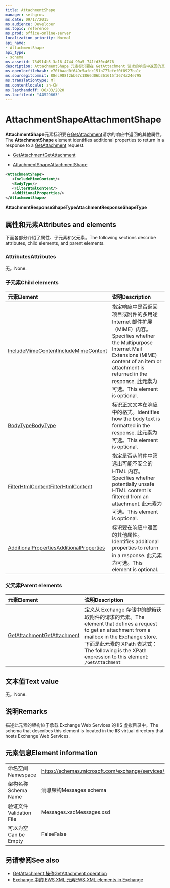 ```yaml
---
title: AttachmentShape
manager: sethgros
ms.date: 09/17/2015
ms.audience: Developer
ms.topic: reference
ms.prod: office-online-server
localization_priority: Normal
api_name:
- AttachmentShape
api_type:
- schema
ms.assetid: 734914b5-3a16-4744-90a5-741fd30c4676
description: AttachmentShape 元素标识要在 GetAttachment 请求的响应中返回的其他属性。
ms.openlocfilehash: e70fbaad0f649c5afdc151b777efef0f8927ba1c
ms.sourcegitcommit: 88ec988f2bb67c1866d06b361615f3674a24e795
ms.translationtype: MT
ms.contentlocale: zh-CN
ms.lasthandoff: 06/03/2020
ms.locfileid: "44529663"
---
```

# <a name="attachmentshape"></a><span data-ttu-id="a8c1d-103">AttachmentShape</span><span class="sxs-lookup"><span data-stu-id="a8c1d-103">AttachmentShape</span></span>

<span data-ttu-id="a8c1d-104">**AttachmentShape**元素标识要在[GetAttachment](getattachment.md)请求的响应中返回的其他属性。</span><span class="sxs-lookup"><span data-stu-id="a8c1d-104">The **AttachmentShape** element identifies additional properties to return in a response to a [GetAttachment](getattachment.md) request.</span></span> 
  
- [<span data-ttu-id="a8c1d-105">GetAttachment</span><span class="sxs-lookup"><span data-stu-id="a8c1d-105">GetAttachment</span></span>](getattachment.md)
  
- [<span data-ttu-id="a8c1d-106">AttachmentShape</span><span class="sxs-lookup"><span data-stu-id="a8c1d-106">AttachmentShape</span></span>](attachmentshape.md)
  
```xml
<AttachmentShape>
   <IncludeMimeContent/>
   <BodyType/>
   <FilterHtmlContent/>
   <AdditionalProperties/>
</AttachmentShape>
```

 <span data-ttu-id="a8c1d-107">**AttachmentResponseShapeType**</span><span class="sxs-lookup"><span data-stu-id="a8c1d-107">**AttachmentResponseShapeType**</span></span>
## <a name="attributes-and-elements"></a><span data-ttu-id="a8c1d-108">属性和元素</span><span class="sxs-lookup"><span data-stu-id="a8c1d-108">Attributes and elements</span></span>

<span data-ttu-id="a8c1d-109">下面各部分介绍了属性、子元素和父元素。</span><span class="sxs-lookup"><span data-stu-id="a8c1d-109">The following sections describe attributes, child elements, and parent elements.</span></span>
  
### <a name="attributes"></a><span data-ttu-id="a8c1d-110">Attributes</span><span class="sxs-lookup"><span data-stu-id="a8c1d-110">Attributes</span></span>

<span data-ttu-id="a8c1d-111">无。</span><span class="sxs-lookup"><span data-stu-id="a8c1d-111">None.</span></span>
  
### <a name="child-elements"></a><span data-ttu-id="a8c1d-112">子元素</span><span class="sxs-lookup"><span data-stu-id="a8c1d-112">Child elements</span></span>

|<span data-ttu-id="a8c1d-113">**元素**</span><span class="sxs-lookup"><span data-stu-id="a8c1d-113">**Element**</span></span>|<span data-ttu-id="a8c1d-114">**说明**</span><span class="sxs-lookup"><span data-stu-id="a8c1d-114">**Description**</span></span>|
|:-----|:-----|
|[<span data-ttu-id="a8c1d-115">IncludeMimeContent</span><span class="sxs-lookup"><span data-stu-id="a8c1d-115">IncludeMimeContent</span></span>](includemimecontent.md) <br/> |<span data-ttu-id="a8c1d-116">指定响应中是否返回项目或附件的多用途 Internet 邮件扩展（MIME）内容。</span><span class="sxs-lookup"><span data-stu-id="a8c1d-116">Specifies whether the Multipurpose Internet Mail Extensions (MIME) content of an item or attachment is returned in the response.</span></span> <span data-ttu-id="a8c1d-117">此元素为可选。</span><span class="sxs-lookup"><span data-stu-id="a8c1d-117">This element is optional.</span></span>  <br/> |
|[<span data-ttu-id="a8c1d-118">BodyType</span><span class="sxs-lookup"><span data-stu-id="a8c1d-118">BodyType</span></span>](bodytype.md) <br/> |<span data-ttu-id="a8c1d-119">标识正文文本在响应中的格式。</span><span class="sxs-lookup"><span data-stu-id="a8c1d-119">Identifies how the body text is formatted in the response.</span></span> <span data-ttu-id="a8c1d-120">此元素为可选。</span><span class="sxs-lookup"><span data-stu-id="a8c1d-120">This element is optional.</span></span>  <br/> |
|[<span data-ttu-id="a8c1d-121">FilterHtmlContent</span><span class="sxs-lookup"><span data-stu-id="a8c1d-121">FilterHtmlContent</span></span>](filterhtmlcontent.md) <br/> |<span data-ttu-id="a8c1d-122">指定是否从附件中筛选出可能不安全的 HTML 内容。</span><span class="sxs-lookup"><span data-stu-id="a8c1d-122">Specifies whether potentially unsafe HTML content is filtered from an attachment.</span></span> <span data-ttu-id="a8c1d-123">此元素为可选。</span><span class="sxs-lookup"><span data-stu-id="a8c1d-123">This element is optional.</span></span>  <br/> |
|[<span data-ttu-id="a8c1d-124">AdditionalProperties</span><span class="sxs-lookup"><span data-stu-id="a8c1d-124">AdditionalProperties</span></span>](additionalproperties.md) <br/> |<span data-ttu-id="a8c1d-125">标识要在响应中返回的其他属性。</span><span class="sxs-lookup"><span data-stu-id="a8c1d-125">Identifies additional properties to return in a response.</span></span> <span data-ttu-id="a8c1d-126">此元素为可选。</span><span class="sxs-lookup"><span data-stu-id="a8c1d-126">This element is optional.</span></span>  <br/> |
   
### <a name="parent-elements"></a><span data-ttu-id="a8c1d-127">父元素</span><span class="sxs-lookup"><span data-stu-id="a8c1d-127">Parent elements</span></span>

|<span data-ttu-id="a8c1d-128">**元素**</span><span class="sxs-lookup"><span data-stu-id="a8c1d-128">**Element**</span></span>|<span data-ttu-id="a8c1d-129">**说明**</span><span class="sxs-lookup"><span data-stu-id="a8c1d-129">**Description**</span></span>|
|:-----|:-----|
|[<span data-ttu-id="a8c1d-130">GetAttachment</span><span class="sxs-lookup"><span data-stu-id="a8c1d-130">GetAttachment</span></span>](getattachment.md) <br/> |<span data-ttu-id="a8c1d-131">定义从 Exchange 存储中的邮箱获取附件的请求的元素。</span><span class="sxs-lookup"><span data-stu-id="a8c1d-131">The element that defines a request to get an attachment from a mailbox in the Exchange store.</span></span>  <br/> <span data-ttu-id="a8c1d-132">下面是此元素的 XPath 表达式： </span><span class="sxs-lookup"><span data-stu-id="a8c1d-132">The following is the XPath expression to this element:</span></span>  <br/>  `/GetAttachment` <br/> |
   
## <a name="text-value"></a><span data-ttu-id="a8c1d-133">文本值</span><span class="sxs-lookup"><span data-stu-id="a8c1d-133">Text value</span></span>

<span data-ttu-id="a8c1d-134">无。</span><span class="sxs-lookup"><span data-stu-id="a8c1d-134">None.</span></span>
  
## <a name="remarks"></a><span data-ttu-id="a8c1d-135">说明</span><span class="sxs-lookup"><span data-stu-id="a8c1d-135">Remarks</span></span>

<span data-ttu-id="a8c1d-136">描述此元素的架构位于承载 Exchange Web Services 的 IIS 虚拟目录中。</span><span class="sxs-lookup"><span data-stu-id="a8c1d-136">The schema that describes this element is located in the IIS virtual directory that hosts Exchange Web Services.</span></span>
  
## <a name="element-information"></a><span data-ttu-id="a8c1d-137">元素信息</span><span class="sxs-lookup"><span data-stu-id="a8c1d-137">Element information</span></span>

|||
|:-----|:-----|
|<span data-ttu-id="a8c1d-138">命名空间</span><span class="sxs-lookup"><span data-stu-id="a8c1d-138">Namespace</span></span>  <br/> |https://schemas.microsoft.com/exchange/services/2006/messages  <br/> |
|<span data-ttu-id="a8c1d-139">架构名称</span><span class="sxs-lookup"><span data-stu-id="a8c1d-139">Schema Name</span></span>  <br/> |<span data-ttu-id="a8c1d-140">消息架构</span><span class="sxs-lookup"><span data-stu-id="a8c1d-140">Messages schema</span></span>  <br/> |
|<span data-ttu-id="a8c1d-141">验证文件</span><span class="sxs-lookup"><span data-stu-id="a8c1d-141">Validation File</span></span>  <br/> |<span data-ttu-id="a8c1d-142">Messages.xsd</span><span class="sxs-lookup"><span data-stu-id="a8c1d-142">Messages.xsd</span></span>  <br/> |
|<span data-ttu-id="a8c1d-143">可以为空</span><span class="sxs-lookup"><span data-stu-id="a8c1d-143">Can be Empty</span></span>  <br/> |<span data-ttu-id="a8c1d-144">False</span><span class="sxs-lookup"><span data-stu-id="a8c1d-144">False</span></span>  <br/> |
   
## <a name="see-also"></a><span data-ttu-id="a8c1d-145">另请参阅</span><span class="sxs-lookup"><span data-stu-id="a8c1d-145">See also</span></span>

- [<span data-ttu-id="a8c1d-146">GetAttachment 操作</span><span class="sxs-lookup"><span data-stu-id="a8c1d-146">GetAttachment operation</span></span>](getattachment-operation.md)
- [<span data-ttu-id="a8c1d-147">Exchange 中的 EWS XML 元素</span><span class="sxs-lookup"><span data-stu-id="a8c1d-147">EWS XML elements in Exchange</span></span>](ews-xml-elements-in-exchange.md)


